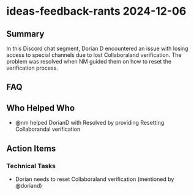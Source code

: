 # ideas-feedback-rants 2024-12-06

## Summary
In this Discord chat segment, Dorian D encountered an issue with losing access to special channels due to lost Collaboraland verification. The problem was resolved when NM guided them on how to reset the verification process.

## FAQ


## Who Helped Who
- @nm helped DorianD with Resolved by providing Resetting Collaborandal verification

## Action Items

### Technical Tasks
- Dorian needs to reset Collaboraland verification (mentioned by @doriand)